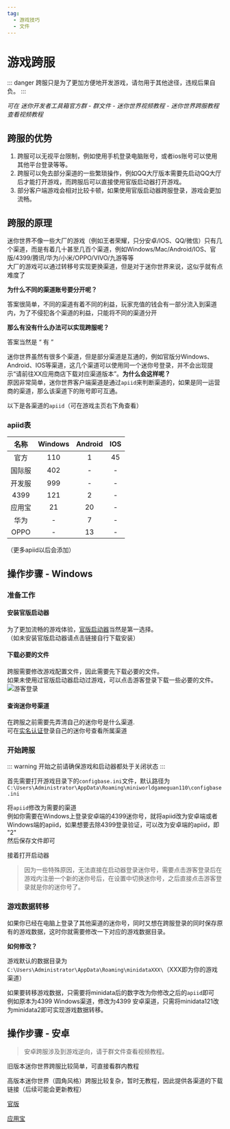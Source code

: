 ```yaml
---
tag:
  - 游戏技巧
  - 文件
---
```


# 游戏跨服

::: danger
跨服只是为了更加方便地开发游戏，请勿用于其他途径，违规后果自负。
:::

*可在 迷你开发者工具箱官方群 - 群文件 - 迷你世界视频教程 - 迷你世界跨服教程 查看视频教程*

## 跨服的优势

1. 跨服可以无视平台限制，例如使用手机登录电脑账号，或者ios账号可以使用其他平台登录等等。
2. 跨服可以免去部分渠道的一些繁琐操作，例如QQ大厅版本需要先启动QQ大厅后才能打开游戏，而跨服后可以直接使用官版启动器打开游戏。
3. 部分客户端游戏会相对比较卡顿，如果使用官版启动器跨服登录，游戏会更加流畅。

## 跨服的原理

迷你世界不像一些大厂的游戏（例如王者荣耀，只分安卓/IOS、QQ/微信）只有几个渠道，而是有着几十甚至几百个渠道，例如Windows/Mac/Android/IOS、官版/4399/腾讯/华为/小米/OPPO/VIVO/九游等等  
大厂的游戏可以通过转移号实现更换渠道，但是对于迷你世界来说，这似乎就有点难度了

**为什么不同的渠道账号要分开呢？**

答案很简单，不同的渠道有着不同的利益，玩家充值的钱会有一部分流入到渠道内，为了不侵犯各个渠道的利益，只能将不同的渠道分开

**那么有没有什么办法可以实现跨服呢？**

答案当然是 “ 有 ”

迷你世界虽然有很多个渠道，但是部分渠道是互通的，例如官版分Windows、Android、IOS等渠道，这几个渠道可以使用同一个迷你号登录，并不会出现提示“请前往XX应用商店下载对应渠道版本”。**为什么会这样呢？**  
原因非常简单，迷你世界客户端渠道是通过`apiid`来判断渠道的，如果是同一运营商的渠道，那么该渠道下的账号即可互通。

以下是各渠道的`apiid`（可在游戏主页右下角查看）

### apiid表

|   名称        |   Windows   | Android | IOS |
|   :----:      |    :----:   | :----:  | :----:  
|   官方         | 110         |  1      |  45  |
|   国际服         | 402         |   -     |  -  |
|   开发服         | 999         |    -    |  -  |
|   4399        |   121       |    2    |    -   |
|   应用宝        |   21       |    20    |    -    |
|   华为        |   -       |    7    |    -    |
|   OPPO        |   -       |    13    |    -    |

（更多apiid以后会添加）

## 操作步骤 - Windows

### 准备工作

#### 安装官版启动器

为了更加流畅的游戏体验，[官版启动器](https://mdownload.mini1.cn/latest/miniworldoffice.exe)当然是第一选择。  
（如未安装官版启动器请点击链接自行下载安装）

#### 下载必要的文件

跨服需要修改游戏配置文件，因此需要先下载必要的文件。  
如果未使用过官版启动器启动过游戏，可以点击游客登录下载一些必要的文件。  
![游客登录](https://s1.ax1x.com/2022/07/11/jyoqVf.png)

#### 查询迷你号渠道

在跨服之前需要先弄清自己的迷你号是什么渠道.  
可在[实名认证](https://mini1.cn/card)登录自己的迷你号查看所属渠道

### 开始跨服

::: warning
开始之前请确保游戏和启动器都处于关闭状态
:::

首先需要打开游戏目录下的`configbase.ini`文件，默认路径为`C:\Users\Administrator\AppData\Roaming\miniworldgameguan110\configbase.ini`

将`apiid`修改为需要的渠道  
例如你需要在Windows上登录安卓端的4399迷你号，就将apiid改为安卓端或者Windows端的apiid，如果想要去除4399登录验证，可以改为安卓端的apiid，即 "2"  
然后保存文件即可

接着打开启动器

> 因为一些特殊原因，无法直接在启动器登录迷你号，需要点击游客登录后在游戏内注册一个新的迷你号后，在设置中切换迷你号，之后直接点击游客登录就是你的迷你号了。

### 游戏数据转移

如果你已经在电脑上登录了其他渠道的迷你号，同时又想在跨服登录的同时保存原有的游戏数据，这时你就需要修改一下对应的游戏数据目录。

**如何修改？**

游戏默认的数据目录为`C:\Users\Administrator\AppData\Roaming\minidataXXX\`（XXX即为你的游戏渠道）

如果要转移游戏数据，只需要将minidata后的数字改为你修改之后的`apiid`即可  
例如原本为4399 Windows渠道，修改为4399 安卓渠道，只需将minidata121改为minidata2即可实现游戏数据转移。

## 操作步骤 - 安卓

> 安卓跨服涉及到游戏逆向，请于群文件查看视频教程。

旧版本迷你世界跨服比较简单，可直接看群内教程

高版本迷你世界（圆角风格）跨服比较复杂，暂时无教程，因此提供各渠道的下载链接（后续可能会更新教程）

[官版](https://app.mini1.cn/)

[应用宝](https://a.app.qq.com/o/simple.jsp?pkgname=com.tencent.tmgp.minitech.miniworld)


